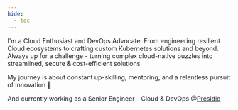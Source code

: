 ```yaml
---
hide:
  - toc
---
```

I'm a Cloud Enthusiast and DevOps Advocate. From engineering resilient Cloud ecosystems to crafting custom Kubernetes solutions and beyond. Always up for a challenge - turning complex cloud-native puzzles into streamlined, secure & cost-efficient solutions.

My journey is about constant up-skilling, mentoring, and a relentless pursuit of innovation 🚀

And currently working as a Senior Engineer - Cloud & DevOps @[Presidio](https://www.presidio.com/)
